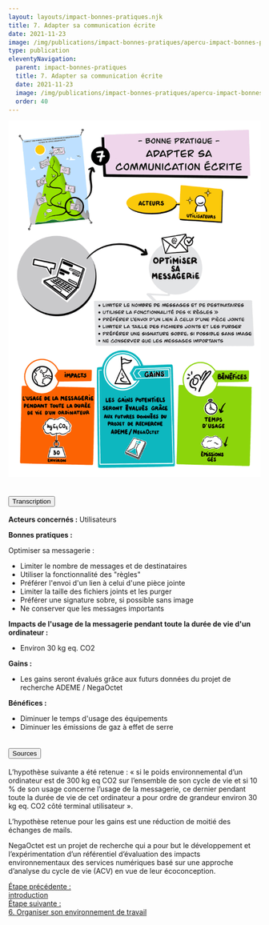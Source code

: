 ```yaml
---
layout: layouts/impact-bonnes-pratiques.njk
title: 7. Adapter sa communication écrite
date: 2021-11-23
image: /img/publications/impact-bonnes-pratiques/apercu-impact-bonnes-pratiques.webp
type: publication
eleventyNavigation:
  parent: impact-bonnes-pratiques
  title: 7. Adapter sa communication écrite
  date: 2021-11-23
  image: /img/publications/impact-bonnes-pratiques/apercu-impact-bonnes-pratiques.webp
  order: 40
---
```


<img src="/img/publications/impact-bonnes-pratiques/sd/BPN7-AdapterSaCommunicationEcrite.png" class="fr-responsive-img" alt="" />

<section class="fr-accordion">
  <h2 class="fr-accordion__title">
    <button class="fr-accordion__btn" aria-expanded="false" aria-controls="accordion-transcription">Transcription</button>
  </h2>
  <div class="fr-collapse" id="accordion-transcription">

**Acteurs concernés :** Utilisateurs

**Bonnes pratiques :**

Optimiser sa messagerie :
  * Limiter le nombre de messages et de destinataires
  * Utiliser la fonctionnalité des "règles"
  * Préférer l'envoi d'un lien à celui d'une pièce jointe
  * Limiter la taille des fichiers joints et les purger
  * Préférer une signature sobre, si possible sans image
  * Ne conserver que les messages importants 

**Impacts de l'usage de la messagerie pendant toute la durée de vie d'un ordinateur :**

  * Environ 30 kg eq. CO2
  
**Gains :**

  * Les gains seront évalués grâce aux futurs données du projet de recherche ADEME / NegaOctet
    
**Bénéfices :**

  * Diminuer le temps d'usage des équipements
  * Diminuer les émissions de gaz à effet de serre 
    
  </div>

  <h2 class="fr-accordion__title">
    <button class="fr-accordion__btn" aria-expanded="false" aria-controls="accordion-sources">Sources</button>
  </h2>
  <div class="fr-collapse" id="accordion-sources">

L’hypothèse suivante a été retenue : « si le poids environnemental d’un ordinateur est de 300 kg eq CO2 sur l’ensemble de son cycle de vie et si 10 % de son usage concerne l’usage de la messagerie, ce dernier pendant toute la durée de vie de cet ordinateur a pour ordre de grandeur environ 30 kg eq. CO2 côté terminal utilisateur ».

L’hypothèse retenue pour les gains est une réduction de moitié des échanges de mails.
    
NegaOctet est un projet de recherche qui a pour but le développement et l’expérimentation d’un référentiel d’évaluation des impacts environnementaux des services numériques basé sur une approche d’analyse du cycle de vie (ACV) en vue de leur écoconception.

  </div>
</section>

<nav class="fr-grid-row fr-grid-row--gutters fr-py-3w">
  <div class="fr-col-12 fr-col-sm-6 fr-col-md-6">
    <a class="fr-link fr-fi-arrow-left-line fr-link--icon-left" href="/publications/impact-bonnes-pratiques/">Étape précédente :<br />introduction</a>
  </div>
  
  <div class="fr-col-12 fr-col-sm-6 fr-col-md-6 text-align--right">
    <a class="fr-link fr-fi-arrow-right-line fr-link--icon-right" href="/publications/impact-bonnes-pratiques/bonne-pratique-6-organiser-environnement-de-travail/">Étape suivante :<br />6. Organiser son environnement de travail</a>
  </div>
</nav>
